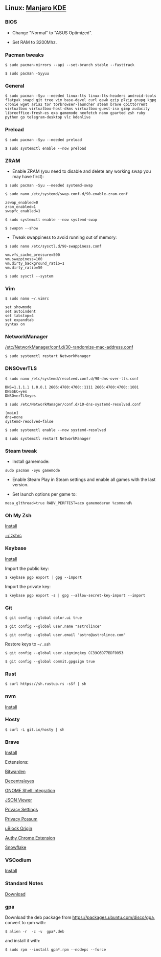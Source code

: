 ## Linux: [Manjaro KDE](https://manjaro.org/downloads/official/kde/)

### BIOS

- Change "Normal" to "ASUS Optimized".

- Set RAM to 3200Mhz.

### Pacman tweaks

`$ sudo pacman-mirrors --api --set-branch stable --fasttrack`

`$ sudo pacman -Syyuu`

### General

`$ sudo pacman -Syu --needed linux-lts linux-lts-headers android-tools flatpak snapd git tree vim base-devel curl gawk gzip p7zip gnupg kgpg cronie wget aria2 tor torbrowser-launcher steam brave qbittorrent virtualbox virtualbox-host-dkms virtualbox-guest-iso gimp audacity libreoffice-fresh-es exa gamemode neofetch nano gparted zsh ruby python go telegram-desktop vlc kdenlive`

### Preload

`$ sudo pacman -Syu --needed preload`

`$ sudo systemctl enable --now preload`

### ZRAM

- Enable ZRAM (you need to disable and delete any working swap you may have first):

`$ sudo pacman -Syu --needed systemd-swap`

`$ sudo nano /etc/systemd/swap.conf.d/90-enable-zram.conf`

    zswap_enabled=0
    zram_enabled=1
    swapfc_enabled=1

`$ sudo systemctl enable --now systemd-swap`

`$ swapon --show`

- Tweak swappiness to avoid running out of memory:

`$ sudo nano /etc/sysctl.d/90-swappiness.conf`

    vm.vfs_cache_pressure=500
    vm.swappiness=100
    vm.dirty_background_ratio=1
    vm.dirty_ratio=50

`$ sudo sysctl --system`

### Vim

`$ sudo nano ~/.vimrc`

    set showmode
    set autoindent
    set tabstop=4
    set expandtab
    syntax on

### NetworkManager

[/etc/NetworkManager/conf.d/30-randomize-mac-address.conf](https://raw.githubusercontent.com/astrolince/configs/master/etc/NetworkManager/conf.d/30-randomize-mac-address.conf)

`$ sudo systemctl restart NetworkManager`

### DNSOverTLS

`$ sudo nano /etc/systemd/resolved.conf.d/90-dns-over-tls.conf`

    DNS=1.1.1.1 1.0.0.1 2606:4700:4700::1111 2606:4700:4700::1001
    DNSSEC=yes
    DNSOverTLS=yes

`$ sudo /etc/NetworkManager/conf.d/10-dns-systemd-resolved.conf`

    [main]
    dns=none
    systemd-resolved=false

`$ sudo systemctl enable --now systemd-resolved`

`$ sudo systemctl restart NetworkManager`

### Steam tweak

- Install gamemode:

`sudo pacman -Syu gamemode`

- Enable Steam Play in Steam settings and enable all games with the last version.

- Set launch options per game to:

`mesa_glthread=true RADV_PERFTEST=aco gamemoderun %command%`

### Oh My Zsh

[Install](https://github.com/robbyrussell/oh-my-zsh#basic-installation)

[~/.zshrc](https://raw.githubusercontent.com/astrolince/configs/master/~/.zshrc)

### Keybase

[Install](https://keybase.io/docs/the_app/install_linux)

Import the public key:

`$ keybase pgp export | gpg --import`

Import the private key:

`$ keybase pgp export -s | gpg --allow-secret-key-import --import`

### Git

`$ git config --global color.ui true`

`$ git config --global user.name "astrolince"`

`$ git config --global user.email "astro@astrolince.com"`

Restore keys to `~/.ssh`

`$ git config --global user.signingkey CC39C6D77BDF0053`

`$ git config --global commit.gpgsign true`

### Rust

`$ curl https://sh.rustup.rs -sSf | sh`

### nvm

[Install](https://github.com/nvm-sh/nvm#install--update-script)

### Hosty

`$ curl -L git.io/hosty | sh`

### Brave

[Install](https://brave-browser.readthedocs.io/en/latest/installing-brave.html#linux)

Extensions:

[Bitwarden](https://chrome.google.com/webstore/detail/bitwarden-free-password-m/nngceckbapebfimnlniiiahkandclblb)

[Decentraleyes](https://chrome.google.com/webstore/detail/decentraleyes/ldpochfccmkkmhdbclfhpagapcfdljkj)

[GNOME Shell integration](https://chrome.google.com/webstore/detail/gnome-shell-integration/gphhapmejobijbbhgpjhcjognlahblep)

[JSON Viewer](https://chrome.google.com/webstore/detail/json-viewer/gbmdgpbipfallnflgajpaliibnhdgobh)

[Privacy Settings](https://chrome.google.com/webstore/detail/privacy-settings/ijadljdlbkfhdoblhaedfgepliodmomj)

[Privacy Possum](https://chrome.google.com/webstore/detail/privacy-possum/ommfjecdpepadiafbnidoiggfpbnkfbj)

[uBlock Origin](https://chrome.google.com/webstore/detail/ublock-origin/cjpalhdlnbpafiamejdnhcphjbkeiagm)

[Authy Chrome Extension](https://chrome.google.com/webstore/detail/authy-chrome-extension/fhgenkpocbhhddlgkjnfghpjanffonno)

[Snowflake](https://chrome.google.com/webstore/detail/snowflake/mafpmfcccpbjnhfhjnllmmalhifmlcie)

### VSCodium

[Install](https://github.com/VSCodium/vscodium/releases)

### Standard Notes

[Download](https://standardnotes.org/extensions?downloaded=linux)

### gpa

Download the deb package from https://packages.ubuntu.com/disco/gpa, convert to rpm with:

`$ alien -r  -c -v  gpa*.deb`

and install it with:

`$ sudo rpm --install gpa*.rpm --nodeps --force`
